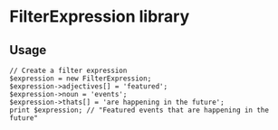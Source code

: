 FilterExpression library
=====

Usage
-----

    // Create a filter expression
    $expression = new FilterExpression;
    $expression->adjectives[] = 'featured';
    $expression->noun = 'events';
    $expression->thats[] = 'are happening in the future';
    print $expression; // "Featured events that are happening in the future"
